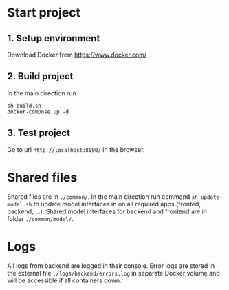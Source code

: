 # Start project

## 1. Setup environment
Download Docker from https://www.docker.com/

## 2. Build project
In the main direction run
```
sh build.sh
docker-compose up -d
```

## 3. Test project
Go to url `http://localhost:8090/` in the browser.

# Shared files
Shared files are in `./common/`.
In the main direction run command `sh update-model.sh` to update model interfaces in on all required apps (fronted, backend, ...).
Shared model interfaces for backend and frontend are in folder `./common/model/`.

# Logs
All logs from backend are logged in their console. Error logs are stored in the external file `./logs/backend/errors.log` in separate Docker volume and will be accessible if all containers down.